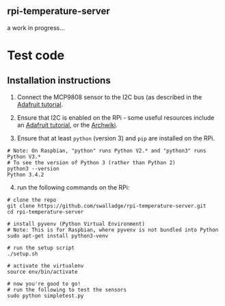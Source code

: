 
## rpi-temperature-server

a work in progress...


# Test code

## Installation instructions

1. Connect the MCP9808 sensor to the I2C bus (as described in the [Adafruit
   tutorial](https://learn.adafruit.com/mcp9808-temperature-sensor-python-library/hardware).

2. Ensure that I2C is enabled on the RPi - some useful resources include an [Adafruit
   tutorial](https://learn.adafruit.com/adafruits-raspberry-pi-lesson-4-gpio-setup/configuring-i2c), or the
   [Archwiki](https://wiki.archlinux.org/index.php/Raspberry_Pi#I2C).

3. Ensure that at least `python` (version 3) and `pip` are installed on the RPi.
```
# Note: On Raspbian, "python" runs Python V2.* and "python3" runs Python V3.*
# To see the version of Python 3 (rather than Python 2)
python3 --version
Python 3.4.2
```

4. run the following commands on the RPi:

```
# clone the repo
git clone https://github.com/swalladge/rpi-temperature-server.git
cd rpi-temperature-server

# install pyvenv (Python Virtual Environment)
# Note: This is for Raspbian, where pyvenv is not bundled into Python
sudo apt-get install python3-venv

# run the setup script
./setup.sh

# activate the virtualenv
source env/bin/activate

# now you're good to go!
# run the following to test the sensors
sudo python simpletest.py
```

